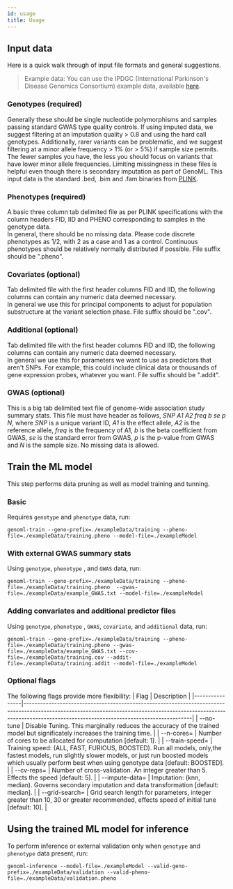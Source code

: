 ```yaml
---
id: usage
title: Usage
---
```

## Input data
Here is a quick walk through of input file formats and general suggestions. 

> Example data: You can use the IPDGC (International Parkinson's Disease Genomics Consortium) example data, available [here](https://github.com/ipdgc/GenoML-Brief-Intro/raw/master/exampleData.zip).

### Genotypes (required) 
Generally these should be single nucleotide polymorphisms and samples passing standard GWAS type quality controls.
If using imputed data, we suggest filtering at an imputation quality > 0.8 and using the hard call genotypes.
Additionally, rarer variants can be problematic, and we suggest filtering at a minor allele frequency > 1% (or > 5%) if sample size permits. The fewer samples you have, the less you should focus on variants that have lower minor allele frequencies.
Limiting missingness in these files is helpful even though there is secondary imputation as part of GenoML.
This input data is the standard .bed, .bim and .fam binaries from [PLINK](https://www.cog-genomics.org/plink/1.9/input#bed).  

### Phenotypes (required)
A basic three column tab delimited file as per PLINK specifications with the column headers FID, IID and PHENO corresponding to samples in the genotype data.  
In general, there should be no missing data.  Please code discrete phenotypes as 1/2, with 2 as a case and 1 as a control. Continuous phenotypes should be relatively normally distributed if possible.
File suffix should be ".pheno".

### Covariates (optional)
Tab delimited file with the first header columns FID and IID, the following columns can contain any numeric data deemed necessary.  
In general we use this for principal components to adjust for population substructure at the variant selection phase.
File suffix should be ".cov".

### Additional (optional)
Tab delimited file with the first header columns FID and IID, the following columns can contain any numeric data deemed necessary.  
In general we use this for parameters we want to use as predictors that aren't SNPs.  For example, this could include clinical data or thousands of gene expression probes, whatever you want.
File suffix should be ".addit".  

### GWAS (optional)
This is a big tab delimited text file of genome-wide association study summary stats.
This file must have header as follows, *SNP A1 A2 freq b se p N*, where *SNP* is a unique variant ID, *A1* is the effect allele, *A2* is the reference allele, *freq* is the frequency of A1, *b* is the beta coefficient from GWAS, *se* is the standard error from GWAS, *p* is the p-value from GWAS and *N* is the sample size. No missing data is allowed.

## Train the ML model
This step performs data pruning as well as model training and tunning.

### Basic 
Requires `genotype` and `phenotype` data, run:
~~~~
genoml-train --geno-prefix=./exampleData/training --pheno-file=./exampleData/training.pheno --model-file=./exampleModel
~~~~

### With external GWAS summary stats
Using `genotype`, `phenotype` , and `GWAS` data, run:
~~~~
genoml-train --geno-prefix=./exampleData/training --pheno-file=./exampleData/training.pheno  --gwas-file=./exampleData/example_GWAS.txt --model-file=./exampleModel
~~~~

### Adding convariates and additional predictor files
Using `genotype`, `phenotype` , `GWAS`, `covariate`, and `additional` data, run:
~~~~
genoml-train --geno-prefix=./exampleData/training --pheno-file=./exampleData/training.pheno --gwas-file=./exampleData/example_GWAS.txt --cov-file=./exampleData/training.cov --addit-file=./exampleData/training.addit --model-file=./exampleModel 
~~~~

### Optional flags 
The following flags provide more flexibility:
| Flag           | Description                                                                                                                                                                                                            |
|----------------|------------------------------------------------------------------------------------------------------------------------------------------------------------------------------------------------------------------------|
| --no-tune      | Disable Tuning. This marginally reduces the accuracy of the trained model but significately increases the training time.                                                                                                          |
| --n-cores=     | Number of cores to be allocated for computation [default: 1].                                                                                                                                                          |
| --train-speed= | Training speed: (ALL, FAST, FURIOUS, BOOSTED). Run all models, only,the fastest models, run slightly slower models, or just run boosted models which usually perform best when using genotype data [default: BOOSTED]. |
| --cv-reps=     | Number of cross-validation. An integer greater than 5. Effects the speed [default: 5].                                                                                                                                 |
| --impute-data= | Imputation: (knn, median). Governs secondary imputation and data transformation [default: median].                                                                                                                     |
| --grid-search= | Grid search length for parameters, integer greater than 10, 30 or greater recommended, effects speed of initial tune [default: 10].                                                                                    |

## Using the trained ML model for inference
To perform inference or external validation only when `genotype` and `phenotype` data present, run:
~~~~
genoml-inference --model-file=./exampleModel --valid-geno-prefix=./exampleData/validation --valid-pheno-file=./exampleData/validation.pheno
~~~~


